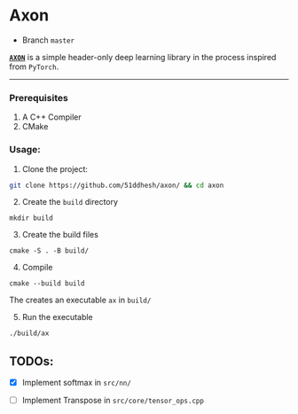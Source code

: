 # Axon
- Branch `master`

[**`AXON`**](https://github.com/51ddhesh/axon/) is a simple header-only deep learning library in the process inspired from `PyTorch`.


--- 

### Prerequisites
1. A C++ Compiler 
2. CMake


### Usage:
1. Clone the project:

```bash
git clone https://github.com/51ddhesh/axon/ && cd axon
```

2. Create the `build` directory

```
mkdir build
```

3. Create the build files

```
cmake -S . -B build/
```

4. Compile 

```
cmake --build build
```
The creates an executable `ax` in `build/`

5. Run the executable

```bash
./build/ax
```



## TODOs:
- [x] Implement softmax in `src/nn/`
- [ ] Implement Transpose in `src/core/tensor_ops.cpp`


